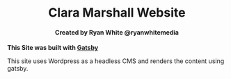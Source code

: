 <h1 align="center">
 Clara Marshall Website
</h1>
<h4 align="center">
  Created by Ryan White @ryanwhitemedia
</h4>


**This Site was built with <a href="https://www.gatsbyjs.com/">Gatsby</a>**


This site uses Wordpress as a headless CMS and renders the content using gatsby.
